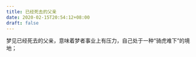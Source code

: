 ```yaml
---
title: 已经死去的父亲
date: 2020-02-15T20:54:12+08:00
draft: false
---
```


梦见已经死去的父亲，意味着梦者事业上有压力，自己处于一种“骑虎难下”的境地；
